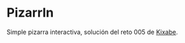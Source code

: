 # PizarrIn

Simple pizarra interactiva, solución del reto 005 de [Kixabe][kixabe].

[kixabe]: https://github.com/kixabe
